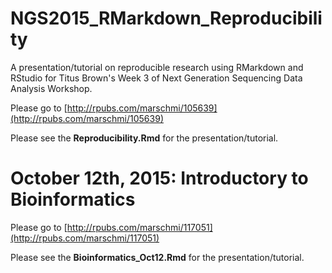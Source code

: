 # NGS2015_RMarkdown_Reproducibility

A presentation/tutorial on reproducible research using RMarkdown and RStudio for Titus Brown's Week 3 of Next Generation Sequencing Data Analysis Workshop.  

Please go to [http://rpubs.com/marschmi/105639](http://rpubs.com/marschmi/105639)


Please see the **Reproducibility.Rmd** for the presentation/tutorial.


# October 12th, 2015: Introductory to Bioinformatics 

Please go to [http://rpubs.com/marschmi/117051](http://rpubs.com/marschmi/117051)

Please see the **Bioinformatics_Oct12.Rmd** for the presentation/tutorial.

